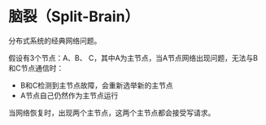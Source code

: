 # 脑裂（Split-Brain）

分布式系统的经典网络问题。

假设有3个节点：A、B、 C，其中A为主节点，当A节点网络出现问题，无法与B和C节点通信时：
- B和C检测到主节点故障，会重新选举新的主节点
- A节点自己仍然作为主节点运行

当网络恢复时，出现两个主节点，这两个主节点都会接受写请求。